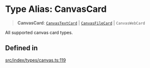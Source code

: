 # Type Alias: CanvasCard

> **CanvasCard**: [`CanvasTextCard`](../classes/CanvasTextCard.md) \| [`CanvasFileCard`](../classes/CanvasFileCard.md) \| `CanvasWebCard`

All supported canvas card types.

## Defined in

[src/index/types/canvas.ts:119](https://github.com/GamerGirlandCo/datacore/blob/73f36550e501eb29175b69b6a097ff3d4401efc7/src/index/types/canvas.ts#L119)
